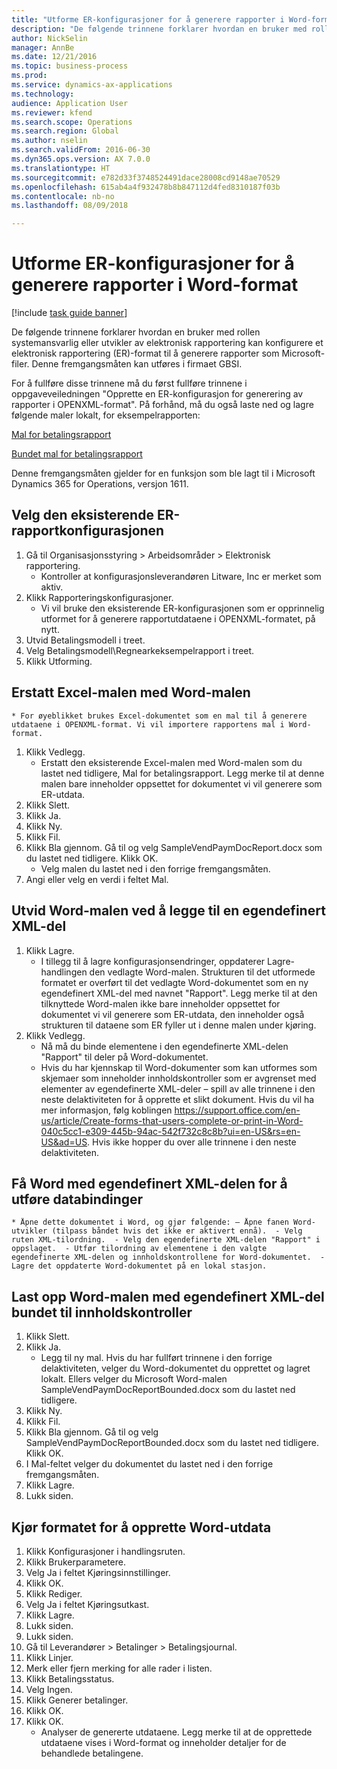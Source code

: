 ```yaml
--- 
title: "Utforme ER-konfigurasjoner for å generere rapporter i Word-format"
description: "De følgende trinnene forklarer hvordan en bruker med rollen systemansvarlig eller utvikler av elektronisk rapportering kan konfigurere et elektronisk rapportering (ER)-format til å generere rapporter som Microsoft-filer."
author: NickSelin
manager: AnnBe
ms.date: 12/21/2016
ms.topic: business-process
ms.prod: 
ms.service: dynamics-ax-applications
ms.technology: 
audience: Application User
ms.reviewer: kfend
ms.search.scope: Operations
ms.search.region: Global
ms.author: nselin
ms.search.validFrom: 2016-06-30
ms.dyn365.ops.version: AX 7.0.0
ms.translationtype: HT
ms.sourcegitcommit: e782d33f3748524491dace28008cd9148ae70529
ms.openlocfilehash: 615ab4a4f932478b8b847112d4fed8310187f03b
ms.contentlocale: nb-no
ms.lasthandoff: 08/09/2018

---
```

# <a name="design-er-configurations-to-generate-reports-in-word-format"></a>Utforme ER-konfigurasjoner for å generere rapporter i Word-format

[!include [task guide banner](../../includes/task-guide-banner.md)]

De følgende trinnene forklarer hvordan en bruker med rollen systemansvarlig eller utvikler av elektronisk rapportering kan konfigurere et elektronisk rapportering (ER)-format til å generere rapporter som Microsoft-filer. Denne fremgangsmåten kan utføres i firmaet GBSI.

For å fullføre disse trinnene må du først fullføre trinnene i oppgaveveiledningen "Opprette en ER-konfigurasjon for generering av rapporter i OPENXML-format". På forhånd, må du også laste ned og lagre følgende maler lokalt, for eksempelrapporten:

[Mal for betalingsrapport](https://go.microsoft.com/fwlink/?linkid=862266)

[Bundet mal for betalingsrapport](https://go.microsoft.com/fwlink/?linkid=862266)

Denne fremgangsmåten gjelder for en funksjon som ble lagt til i Microsoft Dynamics 365 for Operations, versjon 1611.


## <a name="select-the-existing-er-report-configuration"></a>Velg den eksisterende ER-rapportkonfigurasjonen
1. Gå til Organisasjonsstyring > Arbeidsområder > Elektronisk rapportering.
    * Kontroller at konfigurasjonsleverandøren Litware, Inc er merket som aktiv.  
2. Klikk Rapporteringskonfigurasjoner.
    * Vi vil bruke den eksisterende ER-konfigurasjonen som er opprinnelig utformet for å generere rapportutdataene i OPENXML-formatet, på nytt.  
3. Utvid Betalingsmodell i treet.
4. Velg Betalingsmodell\Regnearkeksempelrapport i treet.
5. Klikk Utforming.

## <a name="replace-the-excel-template-with-the-word-template"></a>Erstatt Excel-malen med Word-malen
    * For øyeblikket brukes Excel-dokumentet som en mal til å generere utdataene i OPENXML-format. Vi vil importere rapportens mal i Word-format.  
1. Klikk Vedlegg.
    * Erstatt den eksisterende Excel-malen med Word-malen som du lastet ned tidligere, Mal for betalingsrapport. Legg merke til at denne malen bare inneholder oppsettet for dokumentet vi vil generere som ER-utdata.  
2. Klikk Slett.
3. Klikk Ja.
4. Klikk Ny.
5. Klikk Fil.
6. Klikk Bla gjennom. Gå til og velg SampleVendPaymDocReport.docx som du lastet ned tidligere. Klikk OK.
    * Velg malen du lastet ned i den forrige fremgangsmåten.  
7. Angi eller velg en verdi i feltet Mal.

## <a name="extend-the-word-template-by-adding-a-custom-xml-part"></a>Utvid Word-malen ved å legge til en egendefinert XML-del
1. Klikk Lagre.
    * I tillegg til å lagre konfigurasjonsendringer, oppdaterer Lagre-handlingen den vedlagte Word-malen. Strukturen til det utformede formatet er overført til det vedlagte Word-dokumentet som en ny egendefinert XML-del med navnet "Rapport". Legg merke til at den tilknyttede Word-malen ikke bare inneholder oppsettet for dokumentet vi vil generere som ER-utdata, den inneholder også strukturen til dataene som ER fyller ut i denne malen under kjøring.  
2. Klikk Vedlegg.
    * Nå må du binde elementene i den egendefinerte XML-delen "Rapport" til deler på Word-dokumentet.  
    * Hvis du har kjennskap til Word-dokumenter som kan utformes som skjemaer som inneholder innholdskontroller som er avgrenset med elementer av egendefinerte XML-deler – spill av alle trinnene i den neste delaktiviteten for å opprette et slikt dokument. Hvis du vil ha mer informasjon, følg koblingen https://support.office.com/en-us/article/Create-forms-that-users-complete-or-print-in-Word-040c5cc1-e309-445b-94ac-542f732c8c8b?ui=en-US&rs=en-US&ad=US. Hvis ikke hopper du over alle trinnene i den neste delaktiviteten.  

## <a name="get-word-with-custom-xml-part-to-do-data-bindings"></a>Få Word med egendefinert XML-delen for å utføre databindinger
    * Åpne dette dokumentet i Word, og gjør følgende: – Åpne fanen Word-utvikler (tilpass båndet hvis det ikke er aktivert ennå).  - Velg ruten XML-tilordning.  - Velg den egendefinerte XML-delen "Rapport" i oppslaget.  - Utfør tilordning av elementene i den valgte egendefinerte XML-delen og innholdskontrollene for Word-dokumentet.  - Lagre det oppdaterte Word-dokumentet på en lokal stasjon.  

## <a name="upload-the-word-template-with-custom-xml-part-bounded-to-content-controls"></a>Last opp Word-malen med egendefinert XML-del bundet til innholdskontroller
1. Klikk Slett.
2. Klikk Ja.
    * Legg til ny mal. Hvis du har fullført trinnene i den forrige delaktiviteten, velger du Word-dokumentet du opprettet og lagret lokalt. Ellers velger du Microsoft Word-malen SampleVendPaymDocReportBounded.docx som du lastet ned tidligere.  
3. Klikk Ny.
4. Klikk Fil.
5. Klikk Bla gjennom. Gå til og velg SampleVendPaymDocReportBounded.docx som du lastet ned tidligere. Klikk OK.
6. I Mal-feltet velger du dokumentet du lastet ned i den forrige fremgangsmåten.
7. Klikk Lagre.
8. Lukk siden.

## <a name="execute-the-format-to-create-word-output"></a>Kjør formatet for å opprette Word-utdata
1. Klikk Konfigurasjoner i handlingsruten.
2. Klikk Brukerparametere.
3. Velg Ja i feltet Kjøringsinnstillinger.
4. Klikk OK.
5. Klikk Rediger.
6. Velg Ja i feltet Kjøringsutkast.
7. Klikk Lagre.
8. Lukk siden.
9. Lukk siden.
10. Gå til Leverandører > Betalinger > Betalingsjournal.
11. Klikk Linjer.
12. Merk eller fjern merking for alle rader i listen.
13. Klikk Betalingsstatus.
14. Velg Ingen.
15. Klikk Generer betalinger.
16. Klikk OK.
17. Klikk OK.
    * Analyser de genererte utdataene. Legg merke til at de opprettede utdataene vises i Word-format og inneholder detaljer for de behandlede betalingene.  


